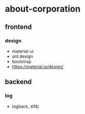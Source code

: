 # about-corporation

## frontend

### design
* material-ui
* ant.design
* bootstrap
* https://material.io/design/

## backend

### log
* logback, slf4j